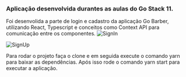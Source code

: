 ### **Aplicação desenvolvida durantes as aulas do Go Stack 11.**
Foi desenvolida a parte de login e cadastro da aplicação Go Barber, utilizando React, Typescript e conceitos como Context API para comunicação entre os componentes.
![SignIn](https://user-images.githubusercontent.com/49662901/81240466-e58d2b80-8fdd-11ea-84e3-091686fa545a.png)

![SignUp](https://user-images.githubusercontent.com/49662901/81240473-e8881c00-8fdd-11ea-9d47-740980f0eb6c.png)

Para rodar o projeto faça o clone e em seguida execute o comando yarn para baixar as dependências. Após isso rode o comando yarn start para executar a aplicação.
